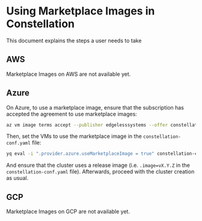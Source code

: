 # Using Marketplace Images in Constellation

This document explains the steps a user needs to take

## AWS

Marketplace Images on AWS are not available yet.

## Azure

On Azure, to use a marketplace image, ensure that the subscription has accepted the agreement to use marketplace images:

```bash
az vm image terms accept --publisher edgelesssystems --offer constellation --plan constellation
```

Then, set the VMs to use the marketplace image in the `constellation-conf.yaml` file:

```bash
yq eval -i ".provider.azure.useMarketplaceImage = true" constellation-conf.yaml
```

And ensure that the cluster uses a release image (i.e. `.image=vX.Y.Z` in the `constellation-conf.yaml` file). Afterwards, proceed with the cluster creation as usual.

## GCP

Marketplace Images on GCP are not available yet.

